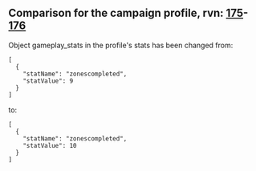 ## Comparison for the campaign profile, rvn: [175](https://github.com/PRO100KatYT/FortniteProfileRevisions/tree/main/profiles/campaign/175%20campaign.json)-[176](https://github.com/PRO100KatYT/FortniteProfileRevisions/tree/main/profiles/campaign/176%20campaign.json)

Object gameplay_stats in the profile's stats has been changed from:

```
[
  {
    "statName": "zonescompleted",
    "statValue": 9
  }
]
```

to:

```
[
  {
    "statName": "zonescompleted",
    "statValue": 10
  }
]
```

<br><br>
